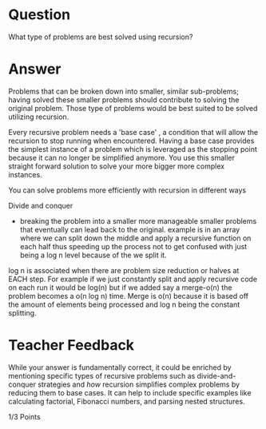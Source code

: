 # Question

What type of problems are best solved using recursion?

# Answer
Problems that can be broken down into smaller, similar sub-problems; having solved these smaller problems should contribute to solving the original problem. Those type of problems would be best suited to be solved utilizing recursion.

Every recursive problem needs a 'base case' , a condition that will allow the recursion to stop running when encountered. Having a base case provides the simplest instance of a problem which is leveraged as the stopping point because it can no longer be simplified anymore. You use this smaller straight forward solution to solve your more bigger more complex instances.

You can solve problems more efficiently with recursion in different ways 

Divide and conquer 
- breaking the problem into a smaller more manageable smaller problems
that eventually can lead back to the original.
example is in an array where we can split down the middle and apply a recursive function on each half thus speeding up the process not to get confused with just being a log n level because of the we split it.

log n is associated when there are problem size reduction or halves at EACH step. For example if we just constantly split and apply recursive code on each run it would be log(n) but if we added say a merge-o(n) the problem becomes a o(n log n) time. Merge is o(n) because it is based off the amount of elements being processed and log n being the constant splitting. 

# Teacher Feedback
While your answer is fundamentally correct, it could be enriched by mentioning specific types of recursive problems such as divide-and-conquer strategies and *how* recursion simplifies complex problems by reducing them to base cases. It can help to include specific examples like calculating factorial, Fibonacci numbers, and parsing nested structures. 

1/3 Points